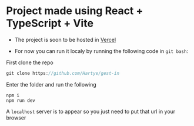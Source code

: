 # Project made using React + TypeScript + Vite

- The project is soon to be hosted in [Vercel](https://vercel.com)

- For now you can run it localy by running the following code in `git bash`:

First clone the repo
```js
git clone https://github.com/Hartye/gest-in
```

Enter the folder and run the following
```
npm i
npm run dev
```

A `localhost` server is to appear so you just need to put that url in your browser

